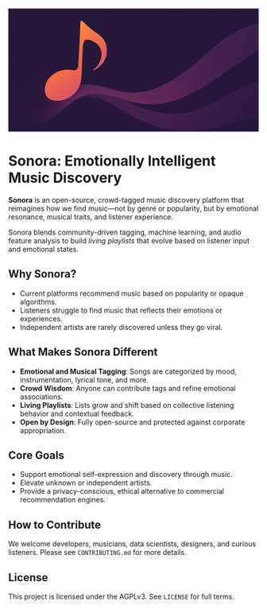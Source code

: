 ![Sonora Logo](banner.png)
# Sonora: Emotionally Intelligent Music Discovery

**Sonora** is an open-source, crowd-tagged music discovery platform that reimagines how we find music—not by genre or popularity, but by emotional resonance, musical traits, and listener experience.

Sonora blends community-driven tagging, machine learning, and audio feature analysis to build *living playlists* that evolve based on listener input and emotional states.

## Why Sonora?

- Current platforms recommend music based on popularity or opaque algorithms.
- Listeners struggle to find music that reflects their emotions or experiences.
- Independent artists are rarely discovered unless they go viral.

## What Makes Sonora Different

- **Emotional and Musical Tagging**: Songs are categorized by mood, instrumentation, lyrical tone, and more.
- **Crowd Wisdom**: Anyone can contribute tags and refine emotional associations.
- **Living Playlists**: Lists grow and shift based on collective listening behavior and contextual feedback.
- **Open by Design**: Fully open-source and protected against corporate appropriation.

## Core Goals

- Support emotional self-expression and discovery through music.
- Elevate unknown or independent artists.
- Provide a privacy-conscious, ethical alternative to commercial recommendation engines.

## How to Contribute

We welcome developers, musicians, data scientists, designers, and curious listeners. Please see `CONTRIBUTING.md` for more details.

## License

This project is licensed under the AGPLv3. See `LICENSE` for full terms.
